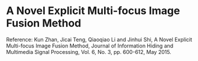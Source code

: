 # A Novel Explicit Multi-focus Image Fusion Method


Reference:
Kun Zhan, Jicai Teng, Qiaoqiao Li and Jinhui Shi,
A Novel Explicit Multi-focus Image Fusion Method,
Journal of Information Hiding and Multimedia Signal Processing,
Vol. 6, No. 3, pp. 600-612, May 2015.
